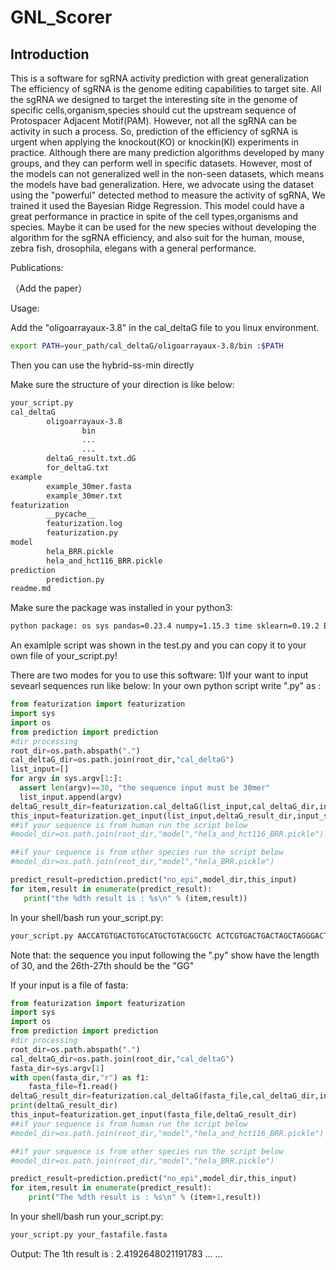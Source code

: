 # GNL_Scorer
Introduction
-----------------
This is a software for sgRNA activity prediction with great generalization  
The efficiency of sgRNA is the genome editing capabilities to target site. All the sgRNA we designed to target the interesting site in the genome of specific cells,organism,species should cut the upstream sequence of Protospacer Adjacent Motif(PAM). However, not all the sgRNA can be activity in such a process. So, prediction of the efficiency of sgRNA is urgent when applying the knockout(KO) or knockin(KI) experiments in practice. Although there are many prediction algorithms developed by many groups, and they can perform well in specific datasets. However, most of the models can not generalized well in the non-seen datasets, which means the models have bad generalization. Here, we advocate using the dataset using the "powerful" detected method to measure the activity of sgRNA, We trained it used the Bayesian Ridge Regression. This model could have a great performance in practice in spite of the cell types,organisms and species. Maybe it can be used for the new species without developing the algorithm for the sgRNA efficiency, and also suit for the human, mouse, zebra fish, drosophila, elegans with a general performance.   


Publications:

（Add the paper）


Usage:

Add the "oligoarrayaux-3.8" in the cal_deltaG file to you linux environment.
```Bash
export PATH=your_path/cal_deltaG/oligoarrayaux-3.8/bin :$PATH
```
Then you can use the hybrid-ss-min directly

Make sure the structure of your direction is like below:  
```Bash
your_script.py  
cal_deltaG  
        oligoarrayaux-3.8  
                bin  
                ...  
                ...  
        deltaG_result.txt.dG  
        for_deltaG.txt  
example  
        example_30mer.fasta  
        example_30mer.txt  
featurization  
        __pycache__  
        featurization.log  
        featurization.py  
model  
        hela_BRR.pickle  
        hela_and_hct116_BRR.pickle  
prediction  
        prediction.py  
readme.md  
```

Make sure the package was installed in your python3:
```Bash
python package: os sys pandas=0.23.4 numpy=1.15.3 time sklearn=0.19.2 Bio=1.72 pickle itertools  
```




An examlple script was shown in the test.py and you can copy it to your own file of your_script.py!

There are two modes for you to use this software: 
1)If your want to input sevearl sequences run like below:
In your own python script write ".py" as :
 ```python
from featurization import featurization
import sys
import os
from prediction import prediction
#dir processing
root_dir=os.path.abspath(".")
cal_deltaG_dir=os.path.join(root_dir,"cal_deltaG")
list_input=[]
for argv in sys.argv[1:]:
   assert len(argv)==30, "the sequence input must be 30mer"
   list_input.append(argv)
deltaG_result_dir=featurization.cal_deltaG(list_input,cal_deltaG_dir,input_seq=True)
this_input=featurization.get_input(list_input,deltaG_result_dir,input_seq=True)
##if your sequence is from human run the script below
#model_dir=os.path.join(root_dir,"model","hela_and_hct116_BRR.pickle")

##if your sequence is from other species run the script below
#model_dir=os.path.join(root_dir,"model","hela_BRR.pickle")

predict_result=prediction.predict("no_epi",model_dir,this_input)
for item,result in enumerate(predict_result):
    print("the %dth result is : %s\n" % (item,result))
```
In your shell/bash run your_script.py:
```Bash
your_script.py AACCATGTGACTGTGCATGCTGTACGGCTC ACTCGTGACTGACTAGCTAGGGACTGGCTA
```
Note that: the sequence you input following the ".py" show have the length of 30, and the 26th-27th should be the "GG"

If your input is a file of fasta:
```python
from featurization import featurization
import sys
import os
from prediction import prediction
#dir processing
root_dir=os.path.abspath(".")
cal_deltaG_dir=os.path.join(root_dir,"cal_deltaG")
fasta_dir=sys.argv[1]
with open(fasta_dir,"r") as f1:
    fasta_file=f1.read()
deltaG_result_dir=featurization.cal_deltaG(fasta_file,cal_deltaG_dir,input_seq=False)
print(deltaG_result_dir)
this_input=featurization.get_input(fasta_file,deltaG_result_dir)
##if your sequence is from human run the script below
#model_dir=os.path.join(root_dir,"model","hela_and_hct116_BRR.pickle")

##if your sequence is from other species run the script below
#model_dir=os.path.join(root_dir,"model","hela_BRR.pickle")

predict_result=prediction.predict("no_epi",model_dir,this_input)
for item,result in enumerate(predict_result):
    print("The %dth result is : %s\n" % (item+1,result))
```

In your shell/bash run your_script.py:
```Bash
your_script.py your_fastafile.fasta
```


Output:
The 1th result is : 2.4192648021191783
...
...









